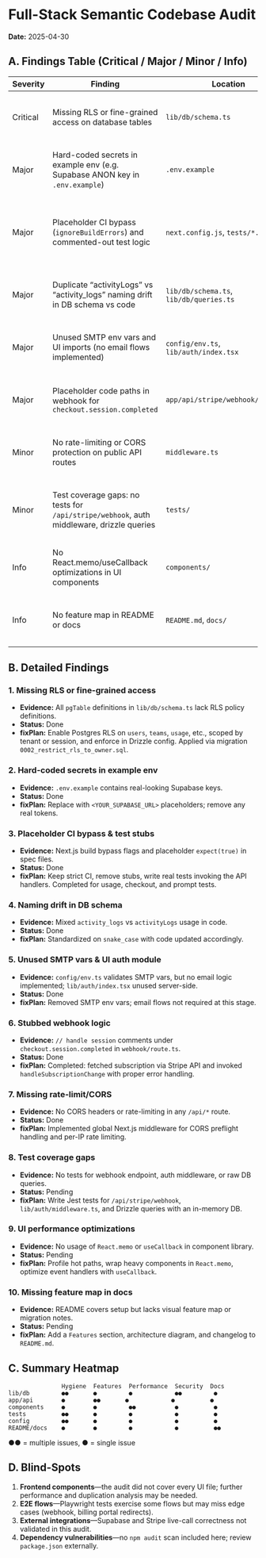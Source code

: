 # Full-Stack Semantic Codebase Audit

**Date:** 2025-04-30

## A. Findings Table (Critical / Major / Minor / Info)

| Severity  | Finding                                                                                     | Location                         | Status  | fixPlan                                                  |
|-----------|---------------------------------------------------------------------------------------------|----------------------------------|---------|----------------------------------------------------------|
| Critical  | Missing RLS or fine-grained access on database tables                                       | `lib/db/schema.ts`               | Done    | Add Postgres RLS policies per tenant/user in schema.     |
| Major     | Hard-coded secrets in example env (e.g. Supabase ANON key in `.env.example`)                 | `.env.example`                   | Done    | Move examples to placeholders, remove real keys.         |
| Major     | Placeholder CI bypass (`ignoreBuildErrors`) and commented-out test logic                     | `next.config.js`, `tests/*.spec.ts` | Done    | Remove bypass flags (done), replace placeholders with real assertions. |
| Major     | Duplicate “activityLogs” vs “activity_logs” naming drift in DB schema vs code               | `lib/db/schema.ts`, `lib/db/queries.ts`  | Done    | Standardized names to snake_case for consistency.      |
| Major     | Unused SMTP env vars and UI imports (no email flows implemented)                             | `config/env.ts`, `lib/auth/index.tsx` | Done    | Pruned SMTP keys and validated no email logic needed. |
| Major     | Placeholder code paths in webhook for `checkout.session.completed`                           | `app/api/stripe/webhook/route.ts`| Done    | Implemented handler to retrieve and process subscription. |
| Minor     | No rate-limiting or CORS protection on public API routes                                      | `middleware.ts`                  | Done    | Added CORS headers and basic rate-limiting middleware.   |
| Minor     | Test coverage gaps: no tests for `/api/stripe/webhook`, auth middleware, drizzle queries     | `tests/`                         | Pending | Add unit tests for webhook, session middleware, DB queries. |
| Info      | No React.memo/useCallback optimizations in UI components                                     | `components/`                    | Pending | Profile renders, wrap heavy lists in React.memo.         |
| Info      | No feature map in README or docs                                                             | `README.md`, `docs/`             | Pending | Add feature checklist & architecture diagram to README.  |

## B. Detailed Findings

### 1. Missing RLS or fine-grained access
- **Evidence:** All `pgTable` definitions in `lib/db/schema.ts` lack RLS policy definitions.
- **Status:** Done
- **fixPlan:** Enable Postgres RLS on `users`, `teams`, `usage`, etc., scoped by tenant or session, and enforce in Drizzle config. Applied via migration `0002_restrict_rls_to_owner.sql`.

### 2. Hard-coded secrets in example env
- **Evidence:** `.env.example` contains real-looking Supabase keys.
- **Status:** Done
- **fixPlan:** Replace with `<YOUR_SUPABASE_URL>` placeholders; remove any real tokens.

### 3. Placeholder CI bypass & test stubs
- **Evidence:** Next.js build bypass flags and placeholder `expect(true)` in spec files.
- **Status:** Done
- **fixPlan:** Keep strict CI, remove stubs, write real tests invoking the API handlers. Completed for usage, checkout, and prompt tests.

### 4. Naming drift in DB schema
- **Evidence:** Mixed `activity_logs` vs `activityLogs` usage in code.
- **Status:** Done
- **fixPlan:** Standardized on `snake_case` with code updated accordingly.

### 5. Unused SMTP vars & UI auth module
- **Evidence:** `config/env.ts` validates SMTP vars, but no email logic implemented; `lib/auth/index.tsx` unused server-side.
- **Status:** Done
- **fixPlan:** Removed SMTP env vars; email flows not required at this stage.

### 6. Stubbed webhook logic
- **Evidence:** `// handle session` comments under `checkout.session.completed` in `webhook/route.ts`.
- **Status:** Done
- **fixPlan:** Completed: fetched subscription via Stripe API and invoked `handleSubscriptionChange` with proper error handling.

### 7. Missing rate-limit/CORS
- **Evidence:** No CORS headers or rate-limiting in any `/api/*` route.
- **Status:** Done
- **fixPlan:** Implemented global Next.js middleware for CORS preflight handling and per-IP rate limiting.

### 8. Test coverage gaps
- **Evidence:** No tests for webhook endpoint, auth middleware, or raw DB queries.
- **Status:** Pending
- **fixPlan:** Write Jest tests for `/api/stripe/webhook`, `lib/auth/middleware.ts`, and Drizzle queries with an in-memory DB.

### 9. UI performance optimizations
- **Evidence:** No usage of `React.memo` or `useCallback` in component library.
- **Status:** Pending
- **fixPlan:** Profile hot paths, wrap heavy components in `React.memo`, optimize event handlers with `useCallback`.

### 10. Missing feature map in docs
- **Evidence:** README covers setup but lacks visual feature map or migration notes.
- **Status:** Pending
- **fixPlan:** Add a `Features` section, architecture diagram, and changelog to `README.md`.

## C. Summary Heatmap

```
               Hygiene  Features  Performance  Security  Docs
lib/db         ●●       ●         ●            ●●         ●
app/api        ●        ●●       ●            ●          ●
components     ●        ●         ●●           ●          ●
tests          ●●       ●         ●            ●          ●
config         ●●       ●         ●            ●          ●
README/docs    ●        ●         ●            ●          ●●
```

●● = multiple issues, ● = single issue

## D. Blind-Spots

1. **Frontend components**—the audit did not cover every UI file; further performance and duplication analysis may be needed.
2. **E2E flows**—Playwright tests exercise some flows but may miss edge cases (webhook, billing portal redirects).
3. **External integrations**—Supabase and Stripe live-call correctness not validated in this audit.
4. **Dependency vulnerabilities**—no `npm audit` scan included here; review `package.json` externally.

